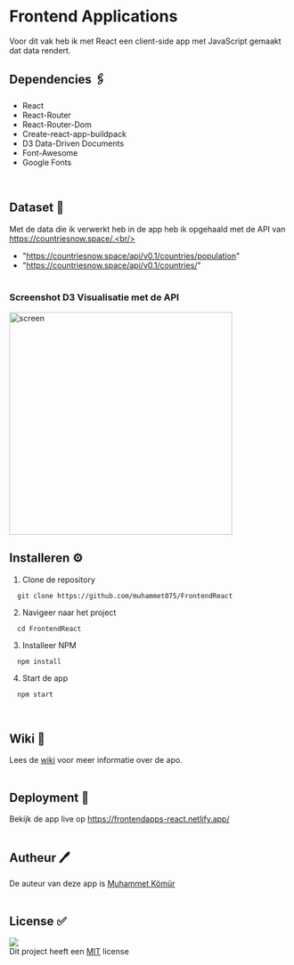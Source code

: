 # Frontend Applications
Voor dit vak heb ik met React een client-side app met JavaScript gemaakt dat data rendert.

## Dependencies 🖇   
* React
* React-Router
* React-Router-Dom
* Create-react-app-buildpack
* D3 Data-Driven Documents
* Font-Awesome
* Google Fonts
<br/>

## Dataset 💾
Met de data die ik verwerkt heb in de app heb ik opgehaald met de API van https://countriesnow.space/.<br/>
- "https://countriesnow.space/api/v0.1/countries/population"
- "https://countriesnow.space/api/v0.1/countries/"
<br/><br/>

### Screenshot D3 Visualisatie met de API
<img src="https://i.ibb.co/gTFk7dp/Schermafbeelding-2021-12-02-om-13-33-50.png" alt="screen" width="400px"/>
<br/>

## Installeren ⚙️
1. Clone de repository<br/>
```
  git clone https://github.com/muhammet075/FrontendReact
```

2. Navigeer naar het project<br/>
```
  cd FrontendReact
```

3. Installeer NPM<br/>
```
  npm install
```

4. Start de app<br/>
```
  npm start
```
<br/>

## Wiki 📖
Lees de <a href="https://github.com/muhammet075/FrontendReact/wiki">wiki</a> voor meer informatie over de apo.
<br/><br/>

## Deployment 🚀
Bekijk de app live op https://frontendapps-react.netlify.app/
<br/><br/>

## Autheur 🖊
De auteur van deze app is <a href="https://github.com/muhammet075">Muhammet Kömür</a> 
<br/><br/>

## License ✅
<img src="https://img.shields.io/github/license/muhammet075/FrontendApplications?style=plastic"/><br/>
Dit project heeft een <a href="https://github.com/muhammet075/FrontendReact/blob/main/LICENSE">MIT</a> license 
